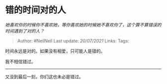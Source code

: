 # 错的时间对的人
*她喜欢你的时候你不喜欢她，等你喜欢她的时候她不喜欢你了，这个算不算错误的时间遇到了对的人？*

> Author: #NellNell 
> Last update: *20/07/2021* 
> Links:
> Tags: 

时间永远是对的。如果没有相爱，只可能人是错的。

我不相信错过。

---

又没到最后一刻，你们这也未必是错过。